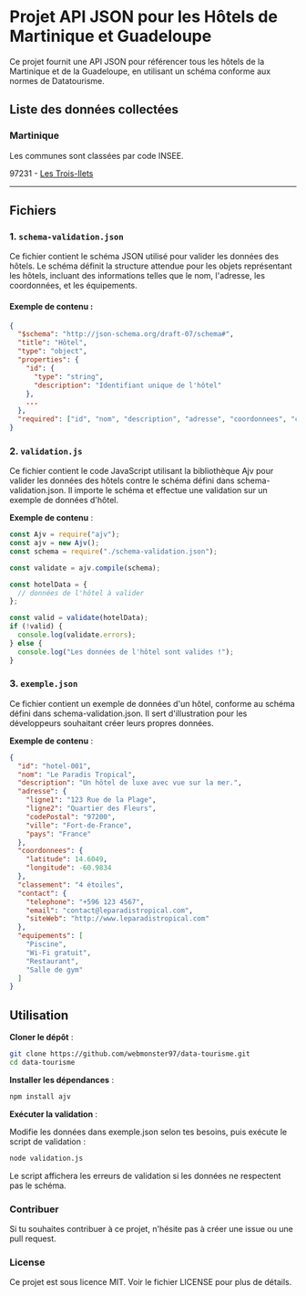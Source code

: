 # Projet API JSON pour les Hôtels de Martinique et Guadeloupe

Ce projet fournit une API JSON pour référencer tous les hôtels de la Martinique et de la Guadeloupe, en utilisant un schéma conforme aux normes de Datatourisme.

## Liste des données collectées

### Martinique

Les communes sont classées par code INSEE.

97231 - [Les Trois-Ilets](docs/MQ/97231.json)

---

## Fichiers

### 1. `schema-validation.json`

Ce fichier contient le schéma JSON utilisé pour valider les données des hôtels. Le schéma définit la structure attendue pour les objets représentant les hôtels, incluant des informations telles que le nom, l'adresse, les coordonnées, et les équipements.

#### Exemple de contenu :

```json
{
  "$schema": "http://json-schema.org/draft-07/schema#",
  "title": "Hôtel",
  "type": "object",
  "properties": {
    "id": {
      "type": "string",
      "description": "Identifiant unique de l'hôtel"
    },
    ...
  },
  "required": ["id", "nom", "description", "adresse", "coordonnees", "contact"]
}
```

### 2. `validation.js`

Ce fichier contient le code JavaScript utilisant la bibliothèque Ajv pour valider les données des hôtels contre le schéma défini dans schema-validation.json. Il importe le schéma et effectue une validation sur un exemple de données d'hôtel.

**Exemple de contenu** :

```javascript
const Ajv = require("ajv");
const ajv = new Ajv();
const schema = require("./schema-validation.json");

const validate = ajv.compile(schema);

const hotelData = {
  // données de l'hôtel à valider
};

const valid = validate(hotelData);
if (!valid) {
  console.log(validate.errors);
} else {
  console.log("Les données de l'hôtel sont valides !");
}
```

### 3. `exemple.json`

Ce fichier contient un exemple de données d'un hôtel, conforme au schéma défini dans schema-validation.json. Il sert d'illustration pour les développeurs souhaitant créer leurs propres données.

**Exemple de contenu** :

```json
{
  "id": "hotel-001",
  "nom": "Le Paradis Tropical",
  "description": "Un hôtel de luxe avec vue sur la mer.",
  "adresse": {
    "ligne1": "123 Rue de la Plage",
    "ligne2": "Quartier des Fleurs",
    "codePostal": "97200",
    "ville": "Fort-de-France",
    "pays": "France"
  },
  "coordonnees": {
    "latitude": 14.6049,
    "longitude": -60.9834
  },
  "classement": "4 étoiles",
  "contact": {
    "telephone": "+596 123 4567",
    "email": "contact@leparadistropical.com",
    "siteWeb": "http://www.leparadistropical.com"
  },
  "equipements": [
    "Piscine",
    "Wi-Fi gratuit",
    "Restaurant",
    "Salle de gym"
  ]
}
```

## Utilisation

**Cloner le dépôt** :

```bash
git clone https://github.com/webmonster97/data-tourisme.git
cd data-tourisme
```

**Installer les dépendances** :

```bash
npm install ajv
``` 

**Exécuter la validation** :

Modifie les données dans exemple.json selon tes besoins, puis exécute le script de validation :

```bash
node validation.js
```

Le script affichera les erreurs de validation si les données ne respectent pas le schéma.

### Contribuer

Si tu souhaites contribuer à ce projet, n'hésite pas à créer une issue ou une pull request.

### License

Ce projet est sous licence MIT. Voir le fichier LICENSE pour plus de détails.
